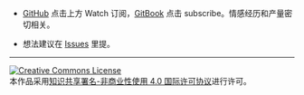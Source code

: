 - [GitHub](https://github.com/WillBeethoven/Poetry) 点击上方 Watch 订阅，[GitBook](https://www.gitbook.com/book/willbeethoven/the-poetry-of-will/details) 点击 subscribe。情感经历和产量密切相关。

- 想法建议在 [Issues](https://github.com/WillBeethoven/Poetry/issues) 里提。
---

<a rel="license" href="http://creativecommons.org/licenses/by-nc/4.0/"><img alt="Creative Commons License" style="border-width:0" src="https://i.creativecommons.org/l/by-nc/4.0/88x31.png" /></a><br>
本作品采用[知识共享署名-非商业性使用 4.0 国际许可协议](http://creativecommons.org/licenses/by-nc/4.0/)进行许可。
